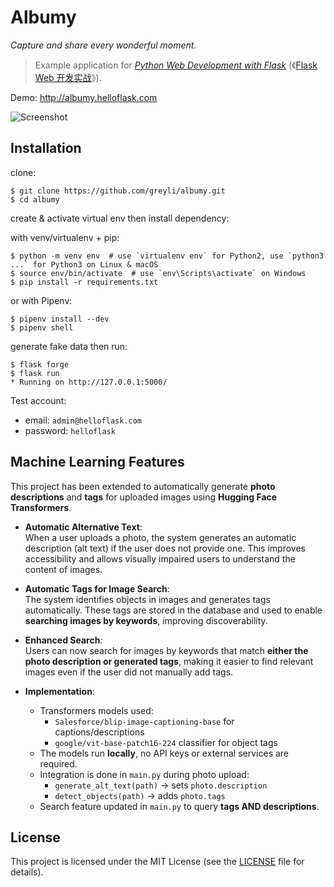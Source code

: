 # Albumy

*Capture and share every wonderful moment.*

> Example application for *[Python Web Development with Flask](https://helloflask.com/en/book/1)* (《[Flask Web 开发实战](https://helloflask.com/book/1)》).

Demo: http://albumy.helloflask.com

![Screenshot](https://helloflask.com/screenshots/albumy.png)

## Installation

clone:
```
$ git clone https://github.com/greyli/albumy.git
$ cd albumy
```
create & activate virtual env then install dependency:

with venv/virtualenv + pip:
```
$ python -m venv env  # use `virtualenv env` for Python2, use `python3 ...` for Python3 on Linux & macOS
$ source env/bin/activate  # use `env\Scripts\activate` on Windows
$ pip install -r requirements.txt
```
or with Pipenv:
```
$ pipenv install --dev
$ pipenv shell
```
generate fake data then run:
```
$ flask forge
$ flask run
* Running on http://127.0.0.1:5000/
```
Test account:
* email: `admin@helloflask.com`
* password: `helloflask`

## Machine Learning Features  

This project has been extended to automatically generate **photo descriptions** and **tags** for uploaded images using **Hugging Face Transformers**.  

- **Automatic Alternative Text**:  
  When a user uploads a photo, the system generates an automatic description (alt text) if the user does not provide one. This improves accessibility and allows visually impaired users to understand the content of images.  

- **Automatic Tags for Image Search**:  
  The system identifies objects in images and generates tags automatically. These tags are stored in the database and used to enable **searching images by keywords**, improving discoverability.  

- **Enhanced Search**:  
  Users can now search for images by keywords that match **either the photo description or generated tags**, making it easier to find relevant images even if the user did not manually add tags.  

- **Implementation**:  
  - Transformers models used:
    - `Salesforce/blip-image-captioning-base` for captions/descriptions  
    - `google/vit-base-patch16-224` classifier for object tags  
  - The models run **locally**, no API keys or external services are required.  
  - Integration is done in `main.py` during photo upload:  
    - `generate_alt_text(path)` → sets `photo.description`  
    - `detect_objects(path)` → adds `photo.tags`  
  - Search feature updated in `main.py` to query **tags AND descriptions**.  


## License

This project is licensed under the MIT License (see the
[LICENSE](LICENSE) file for details).
